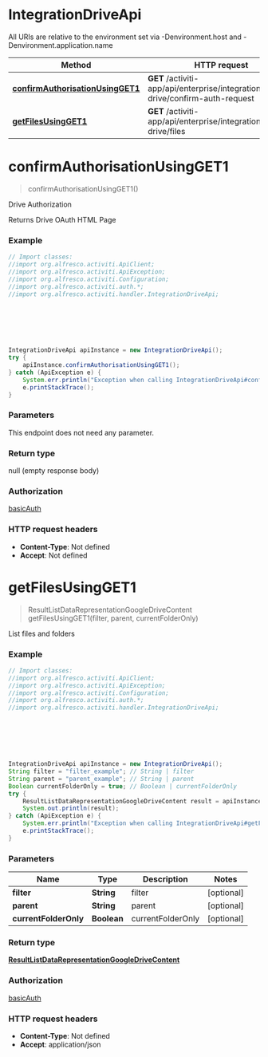 # IntegrationDriveApi

All URIs are relative to the environment set via -Denvironment.host and -Denvironment.application.name

Method | HTTP request | Description
------------- | ------------- | -------------
[**confirmAuthorisationUsingGET1**](IntegrationDriveApi.md#confirmAuthorisationUsingGET1) | **GET** /activiti-app/api/enterprise/integration/google-drive/confirm-auth-request | Drive Authorization
[**getFilesUsingGET1**](IntegrationDriveApi.md#getFilesUsingGET1) | **GET** /activiti-app/api/enterprise/integration/google-drive/files | List files and folders

<a name="confirmAuthorisationUsingGET1"></a>
# **confirmAuthorisationUsingGET1**
> confirmAuthorisationUsingGET1()

Drive Authorization

Returns Drive OAuth HTML Page

### Example
```java
// Import classes:
//import org.alfresco.activiti.ApiClient;
//import org.alfresco.activiti.ApiException;
//import org.alfresco.activiti.Configuration;
//import org.alfresco.activiti.auth.*;
//import org.alfresco.activiti.handler.IntegrationDriveApi;







IntegrationDriveApi apiInstance = new IntegrationDriveApi();
try {
    apiInstance.confirmAuthorisationUsingGET1();
} catch (ApiException e) {
    System.err.println("Exception when calling IntegrationDriveApi#confirmAuthorisationUsingGET1");
    e.printStackTrace();
}
```

### Parameters
This endpoint does not need any parameter.

### Return type

null (empty response body)

### Authorization

[basicAuth](../README.md#basicAuth)

### HTTP request headers

 - **Content-Type**: Not defined
 - **Accept**: Not defined

<a name="getFilesUsingGET1"></a>
# **getFilesUsingGET1**
> ResultListDataRepresentationGoogleDriveContent getFilesUsingGET1(filter, parent, currentFolderOnly)

List files and folders

### Example
```java
// Import classes:
//import org.alfresco.activiti.ApiClient;
//import org.alfresco.activiti.ApiException;
//import org.alfresco.activiti.Configuration;
//import org.alfresco.activiti.auth.*;
//import org.alfresco.activiti.handler.IntegrationDriveApi;







IntegrationDriveApi apiInstance = new IntegrationDriveApi();
String filter = "filter_example"; // String | filter
String parent = "parent_example"; // String | parent
Boolean currentFolderOnly = true; // Boolean | currentFolderOnly
try {
    ResultListDataRepresentationGoogleDriveContent result = apiInstance.getFilesUsingGET1(filter, parent, currentFolderOnly);
    System.out.println(result);
} catch (ApiException e) {
    System.err.println("Exception when calling IntegrationDriveApi#getFilesUsingGET1");
    e.printStackTrace();
}
```

### Parameters

Name | Type | Description  | Notes
------------- | ------------- | ------------- | -------------
 **filter** | **String**| filter | [optional]
 **parent** | **String**| parent | [optional]
 **currentFolderOnly** | **Boolean**| currentFolderOnly | [optional]

### Return type

[**ResultListDataRepresentationGoogleDriveContent**](ResultListDataRepresentationGoogleDriveContent.md)

### Authorization

[basicAuth](../README.md#basicAuth)

### HTTP request headers

 - **Content-Type**: Not defined
 - **Accept**: application/json

